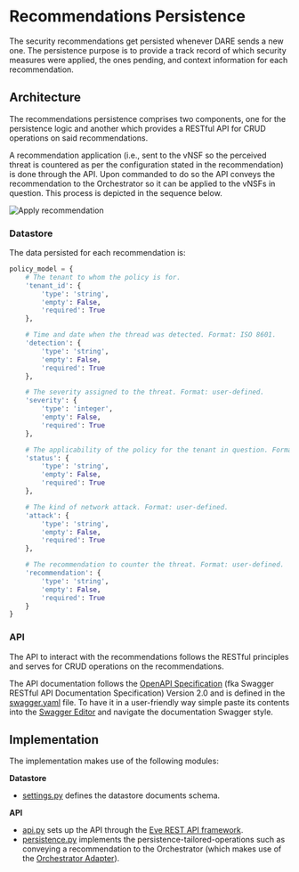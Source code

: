 # Recommendations Persistence

The security recommendations get persisted whenever DARE sends a new one. The persistence purpose is to provide a track record of which security measures were applied, the ones pending, and context information for each recommendation.

## Architecture

The recommendations persistence comprises two components, one for the persistence logic and another which provides a RESTful API for CRUD operations on said recommendations.

A recommendation application (i.e., sent to the vNSF so the perceived threat is countered as per the configuration stated in the recommendation) is done through the API. Upon commanded to do so the API conveys the recommendation to the Orchestrator so it can be applied to the vNSFs in question. This process is depicted in the sequence below.

![Apply recommendation](https://www.websequencediagrams.com/cgi-bin/cdraw?lz=VXNlci0-K0FQSTogQXBwbHkgcmVjb21tZW5kYXRpb24KQVBJLT4rT3JjaGVzdHJhdG9yABIXABcMLT4tAE0FUgA_DSBhcHBsaWVkAE4GLVVzZXI6IERvbmUK&s=rose)

### Datastore

The data persisted for each recommendation is:

```python
policy_model = {
    # The tenant to whom the policy is for.
    'tenant_id': {
        'type': 'string',
        'empty': False,
        'required': True
    },

    # Time and date when the thread was detected. Format: ISO 8601.
    'detection': {
        'type': 'string',
        'empty': False,
        'required': True
    },

    # The severity assigned to the threat. Format: user-defined.
    'severity': {
        'type': 'integer',
        'empty': False,
        'required': True
    },

    # The applicability of the policy for the tenant in question. Format: user-defined.
    'status': {
        'type': 'string',
        'empty': False,
        'required': True
    },

    # The kind of network attack. Format: user-defined.
    'attack': {
        'type': 'string',
        'empty': False,
        'required': True
    },

    # The recommendation to counter the threat. Format: user-defined.
    'recommendation': {
        'type': 'string',
        'empty': False,
        'required': True
    }
}
```

### API

The API to interact with the recommendations follows the RESTful principles and serves for CRUD operations on the recommendations.

The API documentation follows the [OpenAPI Specification](https://swagger.io/specification/) (fka Swagger RESTful API Documentation Specification) Version 2.0 and is defined in the [swagger.yaml](swagger.yaml) file. To have it in a user-friendly way simple paste its contents into the [Swagger Editor](https://editor.swagger.io/) and navigate the documentation Swagger style.


## Implementation

The implementation makes use of the following modules:

**Datastore**

* [settings.py](settings.py) defines the datastore documents schema.

**API**

* [api.py](api.py) sets up the API through the [Eve REST API framework](http://eve.readthedocs.io/en/stable/).
* [persistence.py](dashboardpersistence.py/persistence.py) implements the persistence-tailored-operations such as conveying a recommendation to the Orchestrator (which makes use of the [Orchestrator Adapter](../vnsfo/README.md)).
